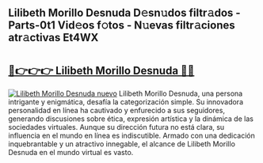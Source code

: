## Lilibeth Morillo Desnuda D𝚎sn𝚞dos filtr𝚊dos - Parts-0t1 Vid𝚎os f𝚘tos - N𝚞evas filtr𝚊ciones atr𝚊ctivas Et4WX

# <h2><a href="http://mb7asqy.tromn.icu/?c=Lilibeth+Morillo+Desnuda">🔗👉👉👉 Lilibeth Morillo Desnuda 🔗🔗</a></h2>

[![Lilibeth Morillo Desnuda nuevo](https://i.imgur.com/pEAQMta.gif)](http://mb7asqy.tromn.icu/?c=Lilibeth+Morillo+Desnuda)
Lilibeth Morillo Desnuda, una persona intrigante y enigmática, desafía la categorización simple. Su innovadora personalidad en línea ha cautivado y enfurecido a sus seguidores, generando discusiones sobre ética, expresión artística y la dinámica de las sociedades virtuales. Aunque su dirección futura no está clara, su influencia en el mundo en línea es indiscutible. Armado con una dedicación inquebrantable y un atractivo innegable, el alcance de Lilibeth Morillo Desnuda en el mundo virtual es vasto.
